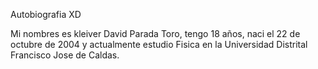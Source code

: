 
Autobiografia XD

Mi nombres es kleiver David Parada Toro, tengo 18 años, naci el 22 de octubre de 2004 y actualmente estudio Fisica en la Universidad Distrital Francisco Jose de Caldas.
